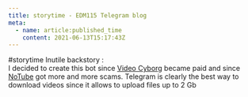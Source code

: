 ```yaml
---
title: storytime - EDM115 Telegram blog
meta:
  - name: article:published_time
    content: 2021-06-13T15:17:43Z
---
```


#storytime Inutile backstory :  
I decided to create this bot since [Video Cyborg](https://appscyborg.com/video-cyborg) became paid and since [NoTube](https://notube.net/en/youtube-converter-mp3) got more and more scams. Telegram is clearly the best way to download videos since it allows to upload files up to 2 Gb
